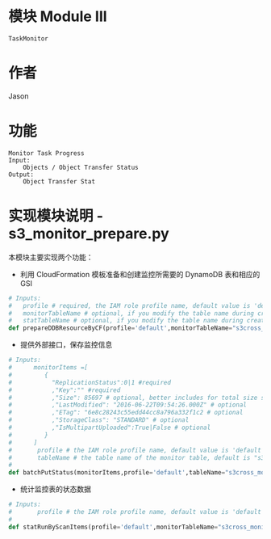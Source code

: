 # 模块  Module III 
    TaskMonitor

# 作者
  Jason

# 功能
    Monitor Task Progress
    Input:
        Objects / Object Transfer Status
    Output:
        Object Transfer Stat

# 实现模块说明 - s3_monitor_prepare.py

本模块主要实现两个功能：
- 利用 CloudFormation 模板准备和创建监控所需要的 DynamoDB 表和相应的 GSI
```python
# Inputs:
#   profile # required, the IAM role profile name, default value is 'default'
#   monitorTableName # optional, if you modify the table name during creating stack
#   statTableName # optional, if you modify the table name during creating stack
def prepareDDBResourceByCF(profile='default',monitorTableName="s3cross_monitor",statTableName="s3cross_stat")
```
- 提供外部接口，保存监控信息
```python
# Inputs:
#      monitorItems =[
#         {  
#           "ReplicationStatus":0|1 #required
#           ,"Key":"" #required
#           ,"Size": 85697 # optional, better includes for total size summary
#           ,"LastModified": "2016-06-22T09:54:26.000Z" # optional
#           ,"ETag": "6e8c28243c55edd44cc8a796a332f1c2 # optional
#           ,"StorageClass": "STANDARD" # optional
#           ,"IsMultipartUploaded":True|False # optional
#         }
#      ]
#       profile # the IAM role profile name, default value is 'default'
#       tableName # the table name of the monitor table, default is "s3cross_monitor"  
# 
def batchPutStatus(monitorItems,profile='default',tableName="s3cross_monitor")
```
        
- 统计监控表的状态数据
```python
# Inputs:
#       profile # the IAM role profile name, default value is 'default' 
# 
def statRunByScanItems(profile='default',monitorTableName="s3cross_monitor",indexMonitor="ReplicationStatus-ReplicationTime-index",statTableName="s3cross_stat"):
```


